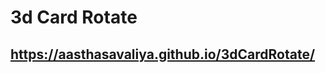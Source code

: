 <h1>3d Card Rotate</h1>
<h2><a href="https://aasthasavaliya.github.io/3dCardRotate/" target="_blank">https://aasthasavaliya.github.io/3dCardRotate/</a></h2>
